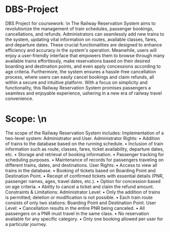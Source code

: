 # DBS-Project
DBS Project for coursework: \n
The Railway Reservation System aims to revolutionize the management of train schedules, passenger 
bookings, cancellations, and refunds. Administrators can seamlessly add new trains to the system, updating vital information on routes, available classes, fares, and departure dates. These crucial 
functionalities are designed to enhance efficiency and accuracy in the system's operation. Meanwhile, users 
will enjoy a user-friendly interface that empowers them to browse through many
available trains effortlessly, make reservations based on their desired boarding and destination points, and even apply 
concessions according to age criteria. Furthermore, the system ensures a hassle-free cancellation process, 
where users can easily cancel bookings and claim refunds, all within a secure and intuitive platform. With 
a focus on simplicity and functionality, this Railway Reservation System promises passengers a seamless and enjoyable
experience, ushering in a new era of railway travel convenience.

# Scope: \n
The scope of the Railway Reservation System includes:
Implementation of a two-level system: Administrator and User.
Administrator Rights:
• Addition of trains to the database based on the running schedule.
• Inclusion of train information such as route, classes, fares, ticket availability, departure dates, etc.
• Storage and retrieval of booking information.
• Passenger tracking for scheduling purposes.
• Maintenance of records for passengers traveling on different trains, dates, and destinations.
User Rights:
• Access to view all trains in the database.
• Booking of tickets based on Boarding Point and Destination Point.
• Receipt of confirmed tickets with essential details (PNR, passenger names, ages, travel dates, etc.).
• Option for concession based on age criteria.
• Ability to cancel a ticket and claim the refund amount.
Constraints & Limitations:
Administrator Level:
• Only the addition of trains is permitted; deletion or modification is not possible.
• Each train route consists of only two stations: Boarding Point and Destination Point.
User Level:
• Cancellation results in the entire PNR being canceled.
• All passengers on a PNR must travel in the same class.
• No reservation available for any specific category.
• Only one booking allowed per user for a particular journey.

